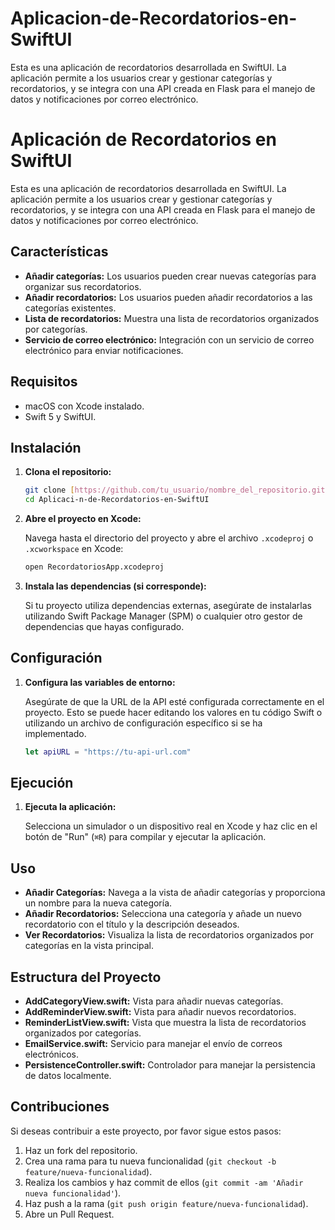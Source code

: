 # Aplicacion-de-Recordatorios-en-SwiftUI
Esta es una aplicación de recordatorios desarrollada en SwiftUI. La aplicación permite a los usuarios crear y gestionar categorías y recordatorios, y se integra con una API creada en Flask para el manejo de datos y notificaciones por correo electrónico.


# Aplicación de Recordatorios en SwiftUI

Esta es una aplicación de recordatorios desarrollada en SwiftUI. La aplicación permite a los usuarios crear y gestionar categorías y recordatorios, y se integra con una API creada en Flask para el manejo de datos y notificaciones por correo electrónico.

## Características

- **Añadir categorías:** Los usuarios pueden crear nuevas categorías para organizar sus recordatorios.
- **Añadir recordatorios:** Los usuarios pueden añadir recordatorios a las categorías existentes.
- **Lista de recordatorios:** Muestra una lista de recordatorios organizados por categorías.
- **Servicio de correo electrónico:** Integración con un servicio de correo electrónico para enviar notificaciones.

## Requisitos

- macOS con Xcode instalado.
- Swift 5 y SwiftUI.

## Instalación

1. **Clona el repositorio:**

    ```bash
    git clone [https://github.com/tu_usuario/nombre_del_repositorio.git](https://github.com/DLeonProyects/Aplicaci-n-de-Recordatorios-en-SwiftUI)
    cd Aplicaci-n-de-Recordatorios-en-SwiftUI
    ```

2. **Abre el proyecto en Xcode:**

    Navega hasta el directorio del proyecto y abre el archivo `.xcodeproj` o `.xcworkspace` en Xcode:

    ```bash
    open RecordatoriosApp.xcodeproj
    ```

3. **Instala las dependencias (si corresponde):**

    Si tu proyecto utiliza dependencias externas, asegúrate de instalarlas utilizando Swift Package Manager (SPM) o cualquier otro gestor de dependencias que hayas configurado.

## Configuración

1. **Configura las variables de entorno:**

    Asegúrate de que la URL de la API esté configurada correctamente en el proyecto. Esto se puede hacer editando los valores en tu código Swift o utilizando un archivo de configuración específico si se ha implementado.

    ```swift
    let apiURL = "https://tu-api-url.com"
    ```

## Ejecución

1. **Ejecuta la aplicación:**

    Selecciona un simulador o un dispositivo real en Xcode y haz clic en el botón de "Run" (`⌘R`) para compilar y ejecutar la aplicación.

## Uso

- **Añadir Categorías:** Navega a la vista de añadir categorías y proporciona un nombre para la nueva categoría.
- **Añadir Recordatorios:** Selecciona una categoría y añade un nuevo recordatorio con el título y la descripción deseados.
- **Ver Recordatorios:** Visualiza la lista de recordatorios organizados por categorías en la vista principal.

## Estructura del Proyecto

- **AddCategoryView.swift:** Vista para añadir nuevas categorías.
- **AddReminderView.swift:** Vista para añadir nuevos recordatorios.
- **ReminderListView.swift:** Vista que muestra la lista de recordatorios organizados por categorías.
- **EmailService.swift:** Servicio para manejar el envío de correos electrónicos.
- **PersistenceController.swift:** Controlador para manejar la persistencia de datos localmente.

## Contribuciones

Si deseas contribuir a este proyecto, por favor sigue estos pasos:

1. Haz un fork del repositorio.
2. Crea una rama para tu nueva funcionalidad (`git checkout -b feature/nueva-funcionalidad`).
3. Realiza los cambios y haz commit de ellos (`git commit -am 'Añadir nueva funcionalidad'`).
4. Haz push a la rama (`git push origin feature/nueva-funcionalidad`).
5. Abre un Pull Request.
